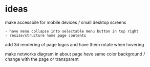 # ideas 

make accessbile for mobile devices / small desktop screens

    - have menu collapse into selectable menu button in top right
    - resize/structure home page contents

add 3d rendering of page logos and have them rotate when hovering

make networks diagram in about page have same color background / change with the page or transparent